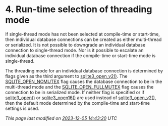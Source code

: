 # 4\. Run\-time selection of threading mode


If single\-thread mode has not been selected at compile\-time or start\-time,
then individual database connections can be created as either multi\-thread
or serialized. It is not possible to downgrade an individual database
connection to single\-thread mode. Nor is it possible to escalate an
individual database connection if the compile\-time or start\-time mode
is single\-thread.


The threading mode for an individual database connection is determined
by flags given as the third argument to [sqlite3\_open\_v2()](c3ref/open.html). The
[SQLITE\_OPEN\_NOMUTEX](c3ref/c_open_autoproxy.html) flag causes the database connection to be in the
multi\-thread mode and the [SQLITE\_OPEN\_FULLMUTEX](c3ref/c_open_autoproxy.html) flag causes the connection
to be in serialized mode. If neither flag is specified or if
[sqlite3\_open()](c3ref/open.html) or [sqlite3\_open16()](c3ref/open.html) are used instead of 
[sqlite3\_open\_v2()](c3ref/open.html), then the default
mode determined by the compile\-time and start\-time settings is used.



*This page last modified on [2023\-12\-05 14:43:20](https://sqlite.org/docsrc/honeypot) UTC* 


